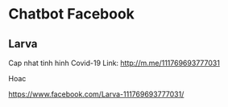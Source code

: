 # Chatbot Facebook
## Larva
Cap nhat tinh hinh Covid-19
Link: 
http://m.me/111769693777031

Hoac

https://www.facebook.com/Larva-111769693777031/
